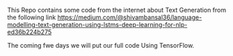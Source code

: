 This Repo contains some code from the internet about Text Generation from
the following link https://medium.com/@shivambansal36/language-modelling-text-generation-using-lstms-deep-learning-for-nlp-ed36b224b275

The coming fwe days we will put our full code Using TensorFlow.
